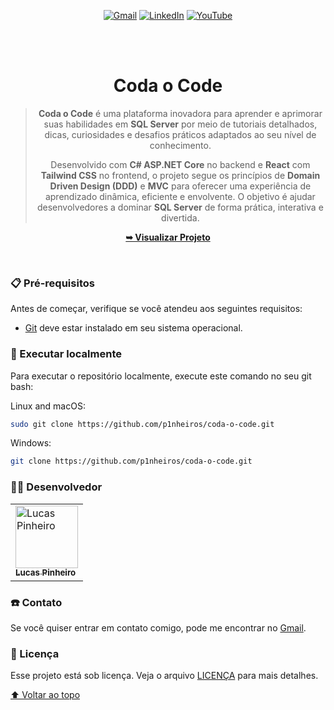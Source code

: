 <div align="center">
  
  [![Gmail](https://img.shields.io/badge/Gmail-D14836?style=for-the-badge&logo=gmail&logoColor=white)](mailto:pinheiros.dev@gmail.com)
  [![LinkedIn](https://img.shields.io/badge/linkedin-%230077B5.svg?style=for-the-badge&logo=linkedin&logoColor=white)](https://linkedin.com/in/lucas-p-5b1585265)
  [![YouTube](https://img.shields.io/badge/YouTube-%23FF0000.svg?style=for-the-badge&logo=YouTube&logoColor=white)](https://www.youtube.com/@PinheirosDev)
  
  <br />
  <br />

  <h1 align="center">Coda o Code</h1>

> **Coda o Code** é uma plataforma inovadora para aprender e aprimorar suas habilidades em **SQL Server** por meio de tutoriais detalhados, dicas, curiosidades e desafios práticos adaptados ao seu nível de conhecimento.
> 
> Desenvolvido com **C# ASP.NET Core** no backend e **React** com **Tailwind CSS** no frontend, o projeto segue os princípios de **Domain Driven Design (DDD)** e **MVC** para oferecer uma experiência de aprendizado dinâmica, eficiente e envolvente. O objetivo é ajudar desenvolvedores a dominar **SQL Server** de forma prática, interativa e divertida.

  <a href="https://github.com/p1nheiros/coda-o-code"><strong>➥ Visualizar Projeto</strong></a>

</div>

<br />



### 📋 Pré-requisitos

Antes de começar, verifique se você atendeu aos seguintes requisitos:

* [Git](https://git-scm.com/downloads "Download Git") deve estar instalado em seu sistema operacional.

### 📍 Executar localmente

Para executar o repositório localmente, execute este comando no seu git bash:

Linux and macOS:

```bash
sudo git clone https://github.com/p1nheiros/coda-o-code.git
```

Windows:

```bash
git clone https://github.com/p1nheiros/coda-o-code.git
```



### 👨‍💻 Desenvolvedor

<table>
  <tr>
    <td>
      <a href="https://github.com/p1nheiros">
        <img src="https://avatars.githubusercontent.com/u/124714182?v=4" width="100px;" alt="Lucas Pinheiro"/><br>
        <sub>
          <b>Lucas Pinheiro</b>
        </sub>
      </a>
    </td>
  </tr>
</table>

### ☎️ Contato

Se você quiser entrar em contato comigo, pode me encontrar no [Gmail](mailto:pinheiros.dev@gmail.com).

### 📝 Licença

Esse projeto está sob licença. Veja o arquivo [LICENÇA](LICENSE.md) para mais detalhes.

[⬆ Voltar ao topo](README.md)<br>
